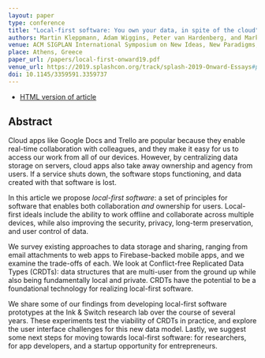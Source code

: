 ```yaml
---
layout: paper
type: conference
title: "Local-first software: You own your data, in spite of the cloud"
authors: Martin Kleppmann, Adam Wiggins, Peter van Hardenberg, and Mark McGranaghan
venue: ACM SIGPLAN International Symposium on New Ideas, New Paradigms, and Reflections on Programming and Software (Onward! ’19)
place: Athens, Greece
paper_url: /papers/local-first-onward19.pdf
venue_url: https://2019.splashcon.org/track/splash-2019-Onward-Essays#program
doi: 10.1145/3359591.3359737
---
```


* [HTML version of article](https://www.inkandswitch.com/local-first.html)


Abstract
--------

Cloud apps like Google Docs and Trello are popular because they enable real-time collaboration with
colleagues, and they make it easy for us to access our work from all of our devices. However, by
centralizing data storage on servers, cloud apps also take away ownership and agency from users. If
a service shuts down, the software stops functioning, and data created with that software is lost.

In this article we propose *local-first software*: a set of principles for software that enables
both collaboration *and* ownership for users. Local-first ideals include the ability to work offline
and collaborate across multiple devices, while also improving the security, privacy, long-term
preservation, and user control of data.

We survey existing approaches to data storage and sharing, ranging from email attachments to web
apps to Firebase-backed mobile apps, and we examine the trade-offs of each. We look at Conflict-free
Replicated Data Types (CRDTs): data structures that are multi-user from the ground up while also
being fundamentally local and private. CRDTs have the potential to be a foundational technology for
realizing local-first software.

We share some of our findings from developing local-first software prototypes at the
Ink&nbsp;&amp;&nbsp;Switch research lab over the course of several years. These experiments test the
viability of CRDTs in practice, and explore the user interface challenges for this new data model.
Lastly, we suggest some next steps for moving towards local-first software: for researchers, for app
developers, and a startup opportunity for entrepreneurs.
